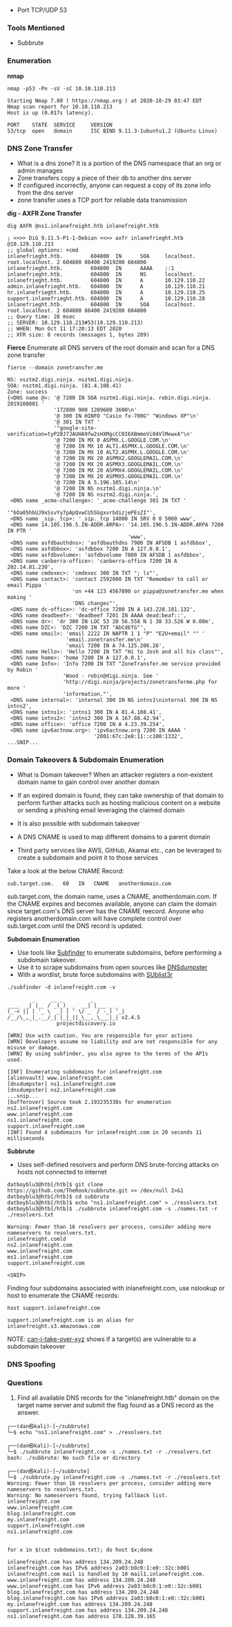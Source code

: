 - Port TCP/UDP 53

### Tools Mentioned
- Subbrute

### Enumeration

**nmap**
```
nmap -p53 -Pn -sV -sC 10.10.110.213

Starting Nmap 7.80 ( https://nmap.org ) at 2020-10-29 03:47 EDT
Nmap scan report for 10.10.110.213
Host is up (0.017s latency).

PORT    STATE  SERVICE     VERSION
53/tcp  open   domain      ISC BIND 9.11.3-1ubuntu1.2 (Ubuntu Linux)
```

### DNS Zone Transfer

- What is a dns zone? It is a portion of the DNS namespace that an org or admin manages
- Zone transfers copy a piece of their db to another dns server
- If configured incorrectly, anyone can request a copy of its zone info from the dns server
- zone transfer uses a TCP port for reliable data transmission

**dig - AXFR Zone Transfer**
```
dig AXFR @ns1.inlanefreight.htb inlanefreight.htb

; <<>> DiG 9.11.5-P1-1-Debian <<>> axfr inlanefrieght.htb @10.129.110.213
;; global options: +cmd
inlanefrieght.htb.         604800  IN      SOA     localhost. root.localhost. 2 604800 86400 2419200 604800
inlanefrieght.htb.         604800  IN      AAAA    ::1
inlanefrieght.htb.         604800  IN      NS      localhost.
inlanefrieght.htb.         604800  IN      A       10.129.110.22
admin.inlanefrieght.htb.   604800  IN      A       10.129.110.21
hr.inlanefrieght.htb.      604800  IN      A       10.129.110.25
support.inlanefrieght.htb. 604800  IN      A       10.129.110.28
inlanefrieght.htb.         604800  IN      SOA     localhost. root.localhost. 2 604800 86400 2419200 604800
;; Query time: 28 msec
;; SERVER: 10.129.110.213#53(10.129.110.213)
;; WHEN: Mon Oct 11 17:20:13 EDT 2020
;; XFR size: 8 records (messages 1, bytes 289)
```

**Fierce**
Enumerate all DNS servers of the root domain and scan for a DNS zone transfer

```
fierce --domain zonetransfer.me

NS: nsztm2.digi.ninja. nsztm1.digi.ninja.
SOA: nsztm1.digi.ninja. (81.4.108.41)
Zone: success
{<DNS name @>: '@ 7200 IN SOA nsztm1.digi.ninja. robin.digi.ninja. 2019100801 '
               '172800 900 1209600 3600\n'
               '@ 300 IN HINFO "Casio fx-700G" "Windows XP"\n'
               '@ 301 IN TXT '
               '"google-site-verification=tyP28J7JAUHA9fw2sHXMgcCC0I6XBmmoVi04VlMewxA"\n'
               '@ 7200 IN MX 0 ASPMX.L.GOOGLE.COM.\n'
               '@ 7200 IN MX 10 ALT1.ASPMX.L.GOOGLE.COM.\n'
               '@ 7200 IN MX 10 ALT2.ASPMX.L.GOOGLE.COM.\n'
               '@ 7200 IN MX 20 ASPMX2.GOOGLEMAIL.COM.\n'
               '@ 7200 IN MX 20 ASPMX3.GOOGLEMAIL.COM.\n'
               '@ 7200 IN MX 20 ASPMX4.GOOGLEMAIL.COM.\n'
               '@ 7200 IN MX 20 ASPMX5.GOOGLEMAIL.COM.\n'
               '@ 7200 IN A 5.196.105.14\n'
               '@ 7200 IN NS nsztm1.digi.ninja.\n'
               '@ 7200 IN NS nsztm2.digi.ninja.',
 <DNS name _acme-challenge>: '_acme-challenge 301 IN TXT '
                             '"6Oa05hbUJ9xSsvYy7pApQvwCUSSGgxvrbdizjePEsZI"',
 <DNS name _sip._tcp>: '_sip._tcp 14000 IN SRV 0 0 5060 www',
 <DNS name 14.105.196.5.IN-ADDR.ARPA>: '14.105.196.5.IN-ADDR.ARPA 7200 IN PTR '
                                       'www',
 <DNS name asfdbauthdns>: 'asfdbauthdns 7900 IN AFSDB 1 asfdbbox',
 <DNS name asfdbbox>: 'asfdbbox 7200 IN A 127.0.0.1',
 <DNS name asfdbvolume>: 'asfdbvolume 7800 IN AFSDB 1 asfdbbox',
 <DNS name canberra-office>: 'canberra-office 7200 IN A 202.14.81.230',
 <DNS name cmdexec>: 'cmdexec 300 IN TXT "; ls"',
 <DNS name contact>: 'contact 2592000 IN TXT "Remember to call or email Pippa '
                     'on +44 123 4567890 or pippa@zonetransfer.me when making '
                     'DNS changes"',
 <DNS name dc-office>: 'dc-office 7200 IN A 143.228.181.132',
 <DNS name deadbeef>: 'deadbeef 7201 IN AAAA dead:beaf::',
 <DNS name dr>: 'dr 300 IN LOC 53 20 56.558 N 1 38 33.526 W 0.00m',
 <DNS name DZC>: 'DZC 7200 IN TXT "AbCdEfG"',
 <DNS name email>: 'email 2222 IN NAPTR 1 1 "P" "E2U+email" "" '
                   'email.zonetransfer.me\n'
                   'email 7200 IN A 74.125.206.26',
 <DNS name Hello>: 'Hello 7200 IN TXT "Hi to Josh and all his class"',
 <DNS name home>: 'home 7200 IN A 127.0.0.1',
 <DNS name Info>: 'Info 7200 IN TXT "ZoneTransfer.me service provided by Robin '
                  'Wood - robin@digi.ninja. See '
                  'http://digi.ninja/projects/zonetransferme.php for more '
                  'information."',
 <DNS name internal>: 'internal 300 IN NS intns1\ninternal 300 IN NS intns2',
 <DNS name intns1>: 'intns1 300 IN A 81.4.108.41',
 <DNS name intns2>: 'intns2 300 IN A 167.88.42.94',
 <DNS name office>: 'office 7200 IN A 4.23.39.254',
 <DNS name ipv6actnow.org>: 'ipv6actnow.org 7200 IN AAAA '
                            '2001:67c:2e8:11::c100:1332',
...SNIP...
```

### Domain Takeovers & Subdomain Enumeration

- What is Domain takeover? When an attacker registers a non-existent domain name to gain control over another domain
- If an expired domain is found, they can take ownership of that domain to perform further attacks such as hosting malicious content on a website or sending a phishing email leveraging the claimed domain

- It is also possible with  subdomain takeover
- A DNS CNAME is used to map different domains to a parent domain
- Third party services like AWS, GitHub, Akamai etc., can be leveraged to create a subdomain and point it to those services

Take a look at the below CNAME Record:
```
sub.target.com.   60   IN   CNAME   anotherdomain.com
```

sub.target.com, the domain name, uses a CNAME, anotherdomain.com. If the CNAME expires and becomes available, anyone can claim the domain since target.com's DNS server has the CNAME reecord. Anyone who registers anotherdomain.com will have complete control over sub.target.com until the DNS record is updated.

**Subdomain Enumeration**

- Use tools like [Subfinder](https://github.com/projectdiscovery/subfinder) to enumerate subdomains, before performing a subdomain takeover.
- Use it to scrape subdomains from open sources like [DNSdumpster](https://dnsdumpster.com/)
- With a wordlist, brute force subdomains with [SUblist3r](https://github.com/aboul3la/Sublist3r)

```
./subfinder -d inlanefreight.com -v       
                                                                       
        _     __ _         _                                           
____  _| |__ / _(_)_ _  __| |___ _ _          
(_-< || | '_ \  _| | ' \/ _  / -_) '_|                 
/__/\_,_|_.__/_| |_|_||_\__,_\___|_| v2.4.5                                                                                                                                                                                                                                                 
                projectdiscovery.io                    
                                                                       
[WRN] Use with caution. You are responsible for your actions
[WRN] Developers assume no liability and are not responsible for any misuse or damage.
[WRN] By using subfinder, you also agree to the terms of the APIs used. 
                                   
[INF] Enumerating subdomains for inlanefreight.com
[alienvault] www.inlanefreight.com
[dnsdumpster] ns1.inlanefreight.com
[dnsdumpster] ns2.inlanefreight.com
...snip...
[bufferover] Source took 2.193235338s for enumeration
ns2.inlanefreight.com
www.inlanefreight.com
ns1.inlanefreight.com
support.inlanefreight.com
[INF] Found 4 subdomains for inlanefreight.com in 20 seconds 11 milliseconds
```

**Subbrute**
- Uses self-defined resolvers and perform DNS brute-forcing attacks on hosts not connected to internet
```
datboyblu3@htb[/htb]$ git clone https://github.com/TheRook/subbrute.git >> /dev/null 2>&1
datboyblu3@htb[/htb]$ cd subbrute
datboyblu3@htb[/htb]$ echo "ns1.inlanefreight.com" > ./resolvers.txt
datboyblu3@htb[/htb]$ ./subbrute inlanefreight.com -s ./names.txt -r ./resolvers.txt

Warning: Fewer than 16 resolvers per process, consider adding more nameservers to resolvers.txt.
inlanefreight.comld
ns2.inlanefreight.com
www.inlanefreight.com
ms1.inlanefreight.com
support.inlanefreight.com

<SNIP>
```

Finding four subdomains associated with inlanefreight.com, use nslookup or host to enumerate the CNAME records:
```
host support.inlanefreight.com

support.inlanefreight.com is an alias for inlanefreight.s3.amazonaws.com
```

NOTE: [can-i-take-over-xyz](https://github.com/EdOverflow/can-i-take-over-xyz) shows if a target(s) are vulnerable to a subdomain takeover

### DNS Spoofing

### Questions
1.  Find all available DNS records for the "inlanefreight.htb" domain on the target name server and submit the flag found as a DNS record as the answer.

```
┌──(dan㉿kali)-[~/subbrute]
└─$ echo "ns1.inlanefreight.com" > ./resolvers.txt

┌──(dan㉿kali)-[~/subbrute]
└─$ ./subbrute inlanefreight.com -s ./names.txt -r ./resolvers.txt
bash: ./subbrute: No such file or directory

┌──(dan㉿kali)-[~/subbrute]
└─$ ./subbrute.py inlanefreight.com -s ./names.txt -r ./resolvers.txt
Warning: Fewer than 16 resolvers per process, consider adding more nameservers to resolvers.txt.
Warning: No nameservers found, trying fallback list.
inlanefreight.com
www.inlanefreight.com
blog.inlanefreight.com
my.inlanefreight.com
support.inlanefreight.com
ns1.inlanefreight.com


```

```
for x in $(cat subdomains.txt); do host $x;done

inlanefreight.com has address 134.209.24.248
inlanefreight.com has IPv6 address 2a03:b0c0:1:e0::32c:b001
inlanefreight.com mail is handled by 10 mail1.inlanefreight.com.
www.inlanefreight.com has address 134.209.24.248
www.inlanefreight.com has IPv6 address 2a03:b0c0:1:e0::32c:b001
blog.inlanefreight.com has address 134.209.24.248
blog.inlanefreight.com has IPv6 address 2a03:b0c0:1:e0::32c:b001
my.inlanefreight.com has address 134.209.24.248
support.inlanefreight.com has address 134.209.24.248
ns1.inlanefreight.com has address 178.128.39.165

```